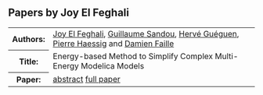 ## Papers by Joy El Feghali
<table>
<tr><th>Authors:</th>
<td>
<a href="/proceedings/authors/JoyElFeghali">Joy El Feghali</a>, <a href="/proceedings/authors/GuillaumeSandou">Guillaume Sandou</a>, <a href="/proceedings/authors/HerveGueguen">Hervé Guéguen</a>, <a href="/proceedings/authors/PierreHaessig">Pierre Haessig</a> and <a href="/proceedings/authors/DamienFaille">Damien Faille</a></td>
</tr>
<tr><th>Title:</th>
<td>Energy-based Method to Simplify Complex Multi-Energy Modelica Models</td>
</tr>
<tr><th>Paper:</th>
<td><a href="/abstracts/abstract_7B_3">abstract</a> <a href="/proceedings/papers/Modelica2021session7B_paper3.pdf">full paper</a></td>
</tr>
</table>

